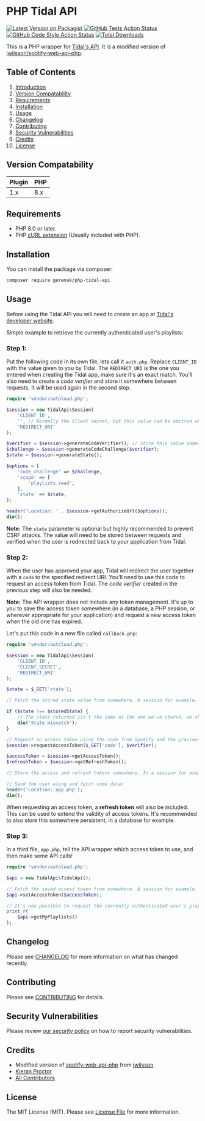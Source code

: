 # PHP Tidal API

[![Latest Version on Packagist](https://img.shields.io/packagist/v/gerenuk/php-tidal-api.svg?style=flat-square)](https://packagist.org/packages/gerenuk/php-tidal-api)
[![GitHub Tests Action Status](https://img.shields.io/github/actions/workflow/status/gerenuk-ltd/php-tidal-api/run-tests.yml?branch=main&label=tests&style=flat-square)](https://github.com/gerenuk-ltd/php-tidal-api/actions?query=workflow%3Arun-tests+branch%3Amain)
[![GitHub Code Style Action Status](https://img.shields.io/github/actions/workflow/status/gerenuk-ltd/php-tidal-api/fix-php-code-styling.yml?branch=main&label=code%20style&style=flat-square)](https://github.com/gerenuk-ltd/php-tidal-api/actions?query=workflow%3A"Fix+PHP+code+styling"+branch%3Amain)
[![Total Downloads](https://img.shields.io/packagist/dt/gerenuk/php-tidal-api.svg?style=flat-square)](https://packagist.org/packages/gerenuk/php-tidal-api)

This is a PHP wrapper for [Tidal's API](https://developer.tidal.com/documentation). It is a modified version of [jwilsson/spotify-web-api-php](https://github.com/jwilsson/spotify-web-api-php).

## Table of Contents
1. [Introduction](#php-tidal-api)
2. [Version Compatability](#version-compatability)
3. [Requirements](#requirements)
4. [Installation](#installation)
5. [Usage](#usage)
6. [Changelog](#changelog)
7. [Contributing](#contributing)
8. [Security Vulnerabilities](#security-vulnerabilities)
9. [Credits](#credits)
10. [License](#license)

## Version Compatability

| Plugin | PHP |
|--------|-----|
| 1.x    | 8.x |

## Requirements

* PHP 8.0 or later.
* PHP [cURL extension](http://php.net/manual/en/book.curl.php) (Usually included with PHP).

## Installation

You can install the package via composer:

```bash
composer require gerenuk/php-tidal-api
```

## Usage

Before using the Tidal API you will need to create an app at [Tidal's developer website](https://developer.tidal.com/dashboard).

Simple example to retrieve the currently authenticated user's playlists:

### Step 1:

Put the following code in its own file, lets call it `auth.php`. Replace `CLIENT_ID` with the value given to you by Tidal. The `REDIRECT_URI` is the one you entered when creating the Tidal app, make sure it's an exact match. You'll also need to create a *code verifier* and store it somewhere between requests. It will be used again in the second step.

```php
require 'vendor/autoload.php';

$session = new TidalApi\Session(
    'CLIENT_ID',
    '', // Normally the client secret, but this value can be omitted when using the PKCE flow.
    'REDIRECT_URI'
);

$verifier = $session->generateCodeVerifier(); // Store this value somewhere, a session for example.
$challenge = $session->generateCodeChallenge($verifier);
$state = $session->generateState();

$options = [
    'code_challenge' => $challenge,
    'scope' => [
        'playlists.read',
    ],
    'state' => $state,
];

header('Location: ' . $session->getAuthorizeUrl($options));
die();
```

__Note:__ The `state` parameter is optional but highly recommended to prevent CSRF attacks. The value will need to be stored between requests and verified when the user is redirected back to your application from Tidal.

### Step 2:

When the user has approved your app, Tidal will redirect the user together with a `code` to the specified redirect URI. You'll need to use this code to request an access token from Tidal. The *code verifier* created in the previous step will also be needed.

__Note:__ The API wrapper does not include any token management. It's up to you to save the access token somewhere (in a database, a PHP session, or wherever appropriate for your application) and request a new access token when the old one has expired.

Let's put this code in a new file called `callback.php`:

```php
require 'vendor/autoload.php';

$session = new TidalApi\Session(
    'CLIENT_ID',
    'CLIENT_SECRET',
    'REDIRECT_URI'
);

$state = $_GET['state'];

// Fetch the stored state value from somewhere. A session for example.

if ($state !== $storedState) {
    // The state returned isn't the same as the one we've stored, we shouldn't continue.
    die('State mismatch');
}

// Request an access token using the code from Spotify and the previously created code verifier.
$session->requestAccessToken($_GET['code'], $verifier);

$accessToken = $session->getAccessToken();
$refreshToken = $session->getRefreshToken();

// Store the access and refresh tokens somewhere. In a session for example.

// Send the user along and fetch some data!
header('Location: app.php');
die();
```

When requesting an access token, a **refresh token** will also be included. This can be used to extend the validity of access tokens. It's recommended to also store this somewhere persistent, in a database for example.

### Step 3:

In a third file, `app.php`, tell the API wrapper which access token to use, and then make some API calls!

```php
require 'vendor/autoload.php';

$api = new TidalApi\TidalApi();

// Fetch the saved access token from somewhere. A session for example.
$api->setAccessToken($accessToken);

// It's now possible to request the currently authenticated user's playlists.
print_r(
    $api->getMyPlaylists()
);
```

## Changelog

Please see [CHANGELOG](CHANGELOG.md) for more information on what has changed recently.

## Contributing

Please see [CONTRIBUTING](.github/CONTRIBUTING.md) for details.

## Security Vulnerabilities

Please review [our security policy](../../security/policy) on how to report security vulnerabilities.

## Credits

- Modified version of [spotify-web-api-php](https://github.com/jwilsson/spotify-web-api-php) from [jwilsson](https://github.com/jwilsson)
- [Kieran Proctor](https://github.com/KieranLProctor)
- [All Contributors](../../contributors)

## License

The MIT License (MIT). Please see [License File](LICENSE.md) for more information.
